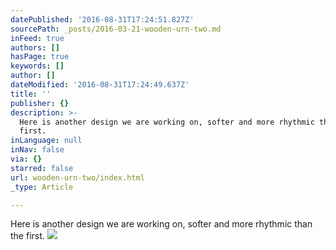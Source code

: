 ```yaml
---
datePublished: '2016-08-31T17:24:51.827Z'
sourcePath: _posts/2016-03-21-wooden-urn-two.md
inFeed: true
authors: []
hasPage: true
keywords: []
author: []
dateModified: '2016-08-31T17:24:49.637Z'
title: ''
publisher: {}
description: >-
  Here is another design we are working on, softer and more rhythmic than the
  first.
inLanguage: null
inNav: false
via: {}
starred: false
url: wooden-urn-two/index.html
_type: Article

---
```

Here is another design we are working on, softer and more rhythmic than the first.
![](https://s3-us-west-2.amazonaws.com/the-grid-img/p/035f46e9e8c29b98bb861e0c59b03f4b95ca6b77.png)